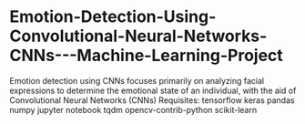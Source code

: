# Emotion-Detection-Using-Convolutional-Neural-Networks-CNNs---Machine-Learning-Project
 Emotion detection using CNNs focuses primarily on analyzing facial expressions to determine the emotional state of an individual, with the aid of  Convolutional Neural Networks (CNNs)
Requisites:
tensorflow
keras
pandas
numpy
jupyter
notebook
tqdm
opencv-contrib-python
scikit-learn
